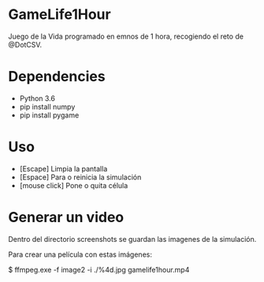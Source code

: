 # GameLife1Hour

Juego de la Vida programado en emnos de 1 hora, recogiendo el reto de @DotCSV.

# Dependencies
* Python 3.6
* pip install numpy
* pip install pygame

# Uso
* [Escape] Limpia la pantalla
* [Espace] Para o reinicia la simulación
* [mouse click] Pone o quita célula

# Generar un video
Dentro del directorio screenshots se guardan las imagenes de la simulación.

Para crear una película con estas imágenes:

 $ ffmpeg.exe -f image2 -i ./%4d.jpg gamelife1hour.mp4
